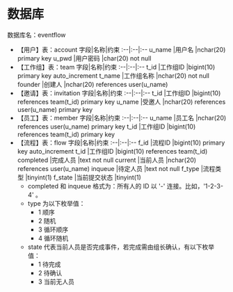 # 数据库
数据库名：eventflow
* 【用户】表：account
    字段|名称|约束
    :--|:--|:--
    u_name  |用户名     |nchar(20) primary key
    u_pwd   |用户密码   |char(20) not null
* 【工作组】表：team
    字段|名称|约束
    :--|:--|:--
    t_id    |工作组ID   |bigint(10) primary key auto_increment
    t_name  |工作组名称 |nchar(20) not null
    founder |创建人     |nchar(20) references user(u_name)
* 【邀请】表：invitation
    字段|名称|约束
    :--|:--|:--
    t_id    |工作组ID   |bigint(10) references team(t_id) primary key
    u_name  |受邀人     |nchar(20) references user(u_name) primary key
* 【员工】表：member
    字段|名称|约束
    :--|:--|:--
    u_name  |员工名     |nchar(20) references user(u_name) primary key
    t_id    |工作组ID   |bigint(10) references team(t_id) primary key
* 【流程】表：flow
    字段|名称|约束
    :--|:--|:--
    f_id        |流程ID         |bigint(10) primary key auto_increment
    t_id        |工作组ID       |bigint(10) references team(t_id)
    completed   |完成人员       |text not null
    current     |当前人员       |nchar(20) references user(u_name)
    inqueue     |待定人员       |text not null
    f_type      |流程类型       |tinyint(1)
    f_state     |当前提交状态   |tinyint(1)
    - completed 和 inqueue 格式为：所有人的 ID 以 '-' 连接。比如，'1-2-3-4' 。
    - type 为以下枚举值：
      * 1 顺序
      * 2 随机
      * 3 循环顺序
      * 4 循环随机
    - state 代表当前人员是否完成事件，若完成需由组长确认，有以下枚举值：
      * 1 待完成
      * 2 待确认
      * 3 当前无人员